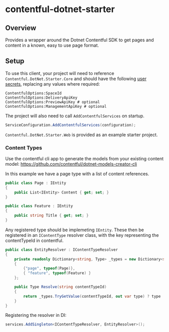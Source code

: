 # contentful-dotnet-starter

## Overview
Provides a wrapper around the Dotnet Contentful SDK to get pages and content in a known, easy to use page format.

## Setup
To use this client, your project will need to reference `Contentful.DotNet.Starter.Core` and should have the following [user secrets](https://learn.microsoft.com/en-us/aspnet/core/security/app-secrets?view=aspnetcore-8.0&tabs=windows), replacing any values where required:
```
ContentfulOptions:SpaceId
ContentfulOptions:DeliveryApiKey
ContentfulOptions:PreviewApiKey # optional
ContentfulOptions:ManagementApiKey # optional
```

The project will also need to call `AddContentfulServices` on startup.
```C#
ServiceConfiguration.AddContentfulServices(configuration);
```

`Contentful.DotNet.Starter.Web` is provided as an example starter project.

### Content Types
Use the contentful cli app to generate the models from your existing content model: https://github.com/contentful/dotnet-models-creator-cli

In this example we have a page type with a list of content references.

```C#
public class Page : IEntity
{
    public List<IEntity> Content { get; set; }
}
```

```C#
public class Feature : IEntity
{
    public string Title { get; set; }
}
```

Any registered type should be implemeting `IEntity`. These then be registered in an `IContentType` resolver class, with the key representing the contentTypeId in contentful.

```C#
public class EntityResolver : IContentTypeResolver
{
    private readonly Dictionary<string, Type> _types = new Dictionary<string, Type>()
    {
        {"page", typeof(Page)},
        { "feature", typeof(Feature) }
    };

    public Type Resolve(string contentTypeId)
    {
        return _types.TryGetValue(contentTypeId, out var type) ? type : null;
    }
}
```
Registering the resolver in DI:
```C#
services.AddSingleton<IContentTypeResolver, EntityResolver>();
```
